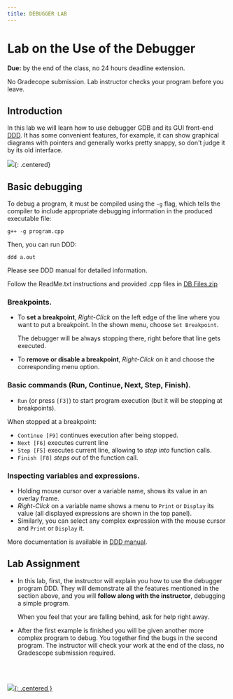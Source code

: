 ```yaml
---  
title: DEBUGGER LAB  
---      
```

  
# Lab on the Use of the Debugger  

**Due:** by the end of the class, no 24 hours deadline extension.

No Gradecope submission. Lab instructor checks your program before you leave.


## Introduction

In this lab we will learn how to use debugger GDB and its GUI front-end [DDD](https://www.gnu.org/software/ddd/).
It has some convenient features, for example, it can show graphical diagrams with pointers
and generally works pretty snappy, so don't judge it by its old interface.

![](https://i.imgur.com/dk0bbfj.png){: .centered}

## Basic debugging

To debug a program, it must be compiled using the `-g` flag, 
which tells the compiler to include appropriate debugging information in the produced executable file:  

```
g++ -g program.cpp
```
Then, you can run DDD:

```
ddd a.out 
```
Please see DDD manual for detailed information.

Follow the ReadMe.txt instructions and provided .cpp files in [DB Files.zip](DB_Files.zip)  

### Breakpoints.

- To **set a breakpoint**, _Right-Click_ on the left edge of the line where you want to put a breakpoint. In the shown menu, choose `Set Breakpoint`.
   
  The debugger will be always stopping there, right before that line gets executed.

- To **remove or disable a breakpoint**, _Right-Click_ on it and choose the corresponding menu option.

### Basic commands (Run, Continue, Next, Step, Finish).

- `Run` (or press `[F3]`) to start program execution (but it will be stopping at breakpoints).

When stopped at a breakpoint:

- `Continue [F9]` continues execution after being stopped.
- `Next [F6]` executes current line 
- `Step [F5]` executes current line, allowing to _step into_ function calls.
- `Finish [F8]` _steps out_ of the function call.

### Inspecting variables and expressions.

- Holding mouse cursor over a variable name, shows its value in an overlay frame.
- _Right-Click_ on a variable name shows a menu to `Print` or `Display` its value (all displayed expressions are shown in the top panel).
- Similarly, you can select any complex expression with the mouse cursor and `Print` or `Display` it.

More documentation is available in [DDD manual](https://www.gnu.org/software/ddd/manual/html_mono/ddd.html).

## Lab Assignment

- In this lab, first, the instructor will explain you how to use the debugger program DDD.
  They will demonstrate all the features mentioned in the section above, and 
  you will **follow along with the instructor**, debugging a simple program.    
  
  When you feel that your are falling behind, ask for help right away. 

- After the first example is finished you will be given another more complex program to debug.
  You together find the bugs in the second program. 
  The instructor will check your work at the end of the class, no Gradescope submission required.

<br />

<br />

[![](https://i.imgur.com/hBXW5NO.png){: .centered }](https://rubberduckdebugging.com/)

